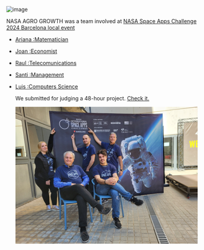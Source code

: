![image](https://github.com/user-attachments/assets/c7e9c377-f6a0-40a8-9245-4bb9de7de607)


NASA AGRO GROWTH was a team involved at [NASA Space Apps Challenge 2024 Barcelona local event](https://www.spaceappschallenge.org/)




+ [Ariana :Matematician](https://www.linkedin.com/in/ariana-cr/)
+ [Joan :Economist]()
+ [Raul :Telecomunications](https://www.linkedin.com/in/raulmor/)
+ [Santi :Management](https://www.linkedin.com/in/santiagosantander)
+ [Luis :Computers Science](https://www.linkedin.com/in/luismiguelcasadodiaz/)

  
  We submitted for judging a 48-hour project. [Check it.](https://github.com/NasaGrowth/.github)


  ![image](https://github.com/NasaGrowth/Docs_and_refs/blob/main/NasAgroWth_team.jpeg)
